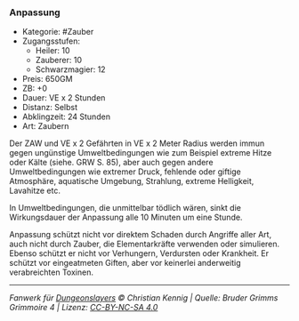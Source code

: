 ### Anpassung

- Kategorie: #Zauber
- Zugangsstufen:
  - Heiler: 10
  - Zauberer: 10
  - Schwarzmagier: 12
- Preis: 650GM
- ZB: +0
- Dauer: VE x 2 Stunden
- Distanz: Selbst
- Abklingzeit: 24 Stunden
- Art: Zaubern



Der ZAW und VE x 2 Gefährten in VE x 2 Meter Radius werden immun gegen ungünstige Umweltbedingungen wie zum Beispiel extreme Hitze oder Kälte (siehe. GRW S. 85), aber auch gegen andere Umweltbedingungen wie extremer Druck, fehlende oder giftige Atmosphäre, aquatische Umgebung, Strahlung, extreme Helligkeit, Lavahitze etc.

In Umweltbedingungen, die unmittelbar tödlich wären, sinkt die Wirkungsdauer der Anpassung alle 10 Minuten um eine Stunde.

Anpassung schützt nicht vor direktem Schaden durch Angriffe aller Art, auch nicht durch Zauber, die Elementarkräfte verwenden oder simulieren. Ebenso schützt er nicht vor Verhungern, Verdursten oder Krankheit. Er schützt vor eingeatmeten Giften, aber vor keinerlei anderweitig verabreichten Toxinen.

---

_Fanwerk für [Dungeonslayers](https://www.dungeonslayers.net/) © Christian Kennig | Quelle: Bruder Grimms Grimmoire 4 | Lizenz: [CC-BY-NC-SA 4.0](https://creativecommons.org/licenses/by-nc-sa/4.0/deed.de)_
